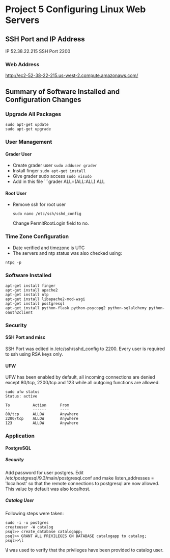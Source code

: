 Project 5 Configuring Linux Web Servers
=======================================

SSH Port and IP Address
-----------------------

IP 52.38.22.215 SSH Port 2200

### Web Address
http://ec2-52-38-22-215.us-west-2.compute.amazonaws.com/

Summary of Software Installed and Configuration Changes
-------------------------------------------------------

### Upgrade All Packages 
```
sudo apt-get update
sudo apt-get upgrade
```

### User Management

#### Grader User

* Create grader user ```sudo adduser grader```
* Install finger ```sudo apt-get install``` 
* Give grader sudo access ```sudo visudo```
* Add in this file ```grader ALL=(ALL:ALL) ALL

#### Root User

* Remove ssh for root user
  ```
  sudo nano /etc/ssh/sshd_config
  ```
  Change PermitRootLogin field to no.

### Time Zone Configuration

* Date verified and timezone is UTC
* The servers and ntp status was also checked using: 
```
ntpq -p
```

### Software Installed

```
apt-get install finger
apt-get install apache2
apt-get install ntp
apt-get install libapache2-mod-wsgi
apt-get install postgresql
apt-get install python-flask python-psycopg2 python-sqlalchemy python-oauth2client
```

### Security

#### SSH Port and misc
SSH Port was edited in /etc/ssh/sshd_config to 2200. Every user is required to ssh using RSA keys only.

#### UFW
UFW has been enabled by default, all incoming connections are denied except 80/tcp, 2200/tcp and 123 while all outgoing functions are allowed.

```
sudo ufw status
Status: active 

To 			Action		From
--			------		----
80/tcp		ALLOW		Anywhere
2200/tcp	ALLOW		Anywhere
123			ALLOW		Anywhere
```

### Application

#### PostgreSQL

##### Security
Add password for user postgres. Edit /etc/postgresql/9.3/main/postgresql.conf and make listen_addresses = 'localhost' so that the remote connections to postgresql are now allowed. This value by default was also localhost.

##### Catalog User
Following steps were taken:

```
sudo -i -u postgres
createuser -W catalog
psql>> create_database catalogapp;
psql>> GRANT ALL PRIVILEGES ON DATABASE catalogapp to catalog;
psql>>\l
```

\l was used to verify that the privileges have been provided to catalog user.


